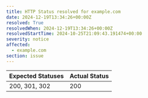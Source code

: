 ```yaml
---
title: HTTP Status resolved for example.com
date: 2024-12-19T13:34:26+00:00Z
resolved: True
resolvedWhen: 2024-12-19T13:34:26+00:00Z
resolvedStartTime: 2024-10-25T21:09:43.191474+00:00
severity: notice
affected:
  - example.com
section: issue
---
```


| Expected Statuses | Actual Status  |
|-------------------|----------------|
| 200, 301, 302 | 200 |
